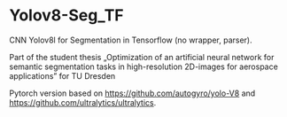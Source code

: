 # Yolov8-Seg_TF
CNN Yolov8l for Segmentation in Tensorflow (no wrapper, parser).

Part of the student thesis  „Optimization of an artificial neural network for semantic segmentation tasks in high-resolution 2D-images for aerospace applications” for TU Dresden

Pytorch version based on https://github.com/autogyro/yolo-V8 and https://github.com/ultralytics/ultralytics.
